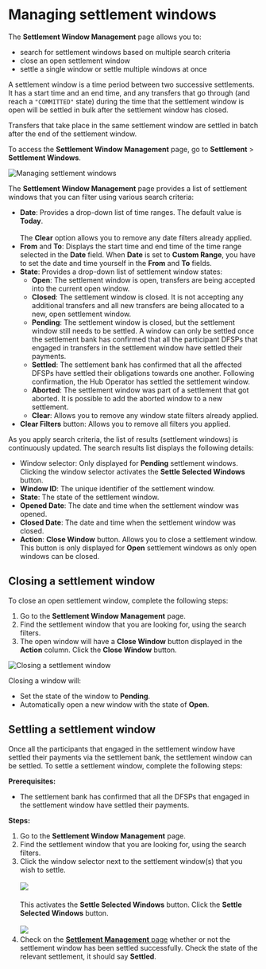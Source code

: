 # Managing settlement windows

The **Settlement Window Management** page allows you to:

* search for settlement windows based on multiple search criteria
* close an open settlement window
* settle a single window or settle multiple windows at once

A settlement window is a time period between two successive settlements. It has a start time and an end time, and any transfers that go through (and reach a `"COMMITTED"` state) during the time that the settlement window is open will be settled in bulk after the settlement window has closed.

Transfers that take place in the same settlement window are settled in batch after the end of the settlement window.


To access the **Settlement Window Management** page, go to **Settlement** > **Settlement Windows**.

![Managing settlement windows](/settlement_window_mgmt.png)

The **Settlement Window Management** page provides a list of settlement windows that you can filter using various search criteria:

* **Date**: Provides a drop-down list of time ranges. The default value is **Today**. \
\
The **Clear** option allows you to remove any date filters already applied.
* **From** and **To**: Displays the start time and end time of the time range selected in the **Date** field. When **Date** is set to **Custom Range**, you have to set the date and time yourself in the **From** and **To** fields.
* **State**: Provides a drop-down list of settlement window states:
    * **Open**: The settlement window is open, transfers are being accepted into the current open window.
    * **Closed**: The settlement window is closed. It is not accepting any additional transfers and all new transfers are being allocated to a new, open settlement window.
    * **Pending**: The settlement window is closed, but the settlement window still needs to be settled. A window can only be settled once the settlement bank has confirmed that all the participant DFSPs that engaged in transfers in the settlement window have settled their payments.
    * **Settled**: The settlement bank has confirmed that all the affected DFSPs have settled their obligations towards one another. Following confirmation, the Hub Operator has settled the settlement window.
    * **Aborted**: The settlement window was part of a settlement that got aborted. It is possible to add the aborted window to a new settlement. <!--question: is this OK?-->
    * **Clear**: Allows you to remove any window state filters already applied.
* **Clear Filters** button: Allows you to remove all filters you applied.

As you apply search criteria, the list of results (settlement windows) is continuously updated. The search results list displays the following details:

* Window selector: Only displayed for **Pending** settlement windows. Clicking the window selector activates the **Settle Selected Windows** button.
* **Window ID**: The unique identifier of the settlement window.
* **State**: The state of the settlement window.
* **Opened Date**: The date and time when the settlement window was opened.
* **Closed Date**: The date and time when the settlement window was closed.
* **Action**: **Close Window** button. Allows you to close a settlement window. This button is only displayed for **Open** settlement windows as only open windows can be closed.

## Closing a settlement window

To close an open settlement window, complete the following steps:

1. Go to the **Settlement Window Management** page.
1. Find the settlement window that you are looking for, using the search filters.
1. The open window will have a **Close Window** button displayed in the **Action** column. Click the **Close Window** button.

![Closing a settlement window](/settlement_window_mgmt_close.png)

Closing a window will:

* Set the state of the window to **Pending**.
* Automatically open a new window with the state of **Open**.

## Settling a settlement window

Once all the participants that engaged in the settlement window have settled their payments via the settlement bank, the settlement window can be settled. To settle a settlement window, complete the following steps:

**Prerequisites:**

* The settlement bank has confirmed that all the DFSPs that engaged in the settlement window have settled their payments.

**Steps:**

1. Go to the **Settlement Window Management** page.
1. Find the settlement window that you are looking for, using the search filters.
1. Click the window selector next to the settlement window(s) that you wish to settle. \
\
![](/settlement_window_mgmt_selector.png) \
\
This activates the **Settle Selected Windows** button. Click the **Settle Selected Windows** button. \
\
![](/settlement_window_mgmt_settle_button.png)
1. Check on the [**Settlement Management** page](checking-settlement-details.md) whether or not the settlement window has been settled successfully. Check the state of the relevant settlement, it should say **Settled**.
